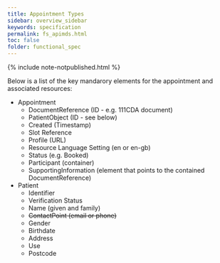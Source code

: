 ```yaml
---
title: Appointment Types
sidebar: overview_sidebar
keywords: specification
permalink: fs_apimds.html
toc: false
folder: functional_spec
---
```


{% include note-notpublished.html %}

Below is a list of the key mandarory elements for the appointment and associated resources:

* Appointment
  * DocumentReference (ID - e.g. 111CDA document)
  * PatientObject (ID - see below)
  * Created (Timestamp)
  * Slot Reference
  * Profile (URL)
  * Resource Language Setting (en or en-gb)
  * Status (e.g. Booked)
  * Participant (container)
  * SupportingInformation (element that points to the contained DocumentReference)
* Patient
  * Identifier
  * Verification Status
  * Name (given and family)
  * ~~ContactPoint (email or phone)~~
  * Gender
  * Birthdate
  * Address
   * Use
   * Postcode  
